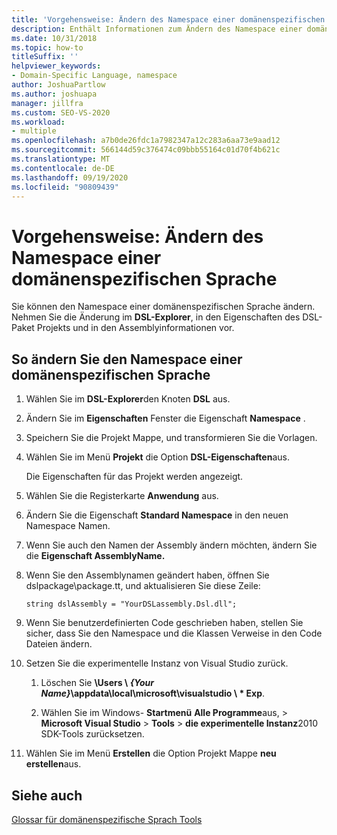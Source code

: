 ```yaml
---
title: 'Vorgehensweise: Ändern des Namespace einer domänenspezifischen Sprache'
description: Enthält Informationen zum Ändern des Namespace einer domänenspezifischen Sprache.
ms.date: 10/31/2018
ms.topic: how-to
titleSuffix: ''
helpviewer_keywords:
- Domain-Specific Language, namespace
author: JoshuaPartlow
ms.author: joshuapa
manager: jillfra
ms.custom: SEO-VS-2020
ms.workload:
- multiple
ms.openlocfilehash: a7b0de26fdc1a7982347a12c283a6aa73e9aad12
ms.sourcegitcommit: 566144d59c376474c09bbb55164c01d70f4b621c
ms.translationtype: MT
ms.contentlocale: de-DE
ms.lasthandoff: 09/19/2020
ms.locfileid: "90809439"
---
```

# <a name="how-to-change-the-namespace-of-a-domain-specific-language"></a>Vorgehensweise: Ändern des Namespace einer domänenspezifischen Sprache

Sie können den Namespace einer domänenspezifischen Sprache ändern. Nehmen Sie die Änderung im **DSL-Explorer**, in den Eigenschaften des DSL-Paket Projekts und in den Assemblyinformationen vor.

## <a name="to-change-the-namespace-of-a-domain-specific-language"></a>So ändern Sie den Namespace einer domänenspezifischen Sprache

1. Wählen Sie im **DSL-Explorer**den Knoten **DSL** aus.

2. Ändern Sie im **Eigenschaften** Fenster die Eigenschaft **Namespace** .

3. Speichern Sie die Projekt Mappe, und transformieren Sie die Vorlagen.

4. Wählen Sie im Menü **Projekt** die Option **DSL-Eigenschaften**aus.

   Die Eigenschaften für das Projekt werden angezeigt.

5. Wählen Sie die Registerkarte **Anwendung** aus.

6. Ändern Sie die Eigenschaft **Standard Namespace** in den neuen Namespace Namen.

7. Wenn Sie auch den Namen der Assembly ändern möchten, ändern Sie die **Eigenschaft AssemblyName.**

8. Wenn Sie den Assemblynamen geändert haben, öffnen Sie dslpackage\package.tt, und aktualisieren Sie diese Zeile:

   `string dslAssembly = "YourDSLassembly.Dsl.dll";`

9. Wenn Sie benutzerdefinierten Code geschrieben haben, stellen Sie sicher, dass Sie den Namespace und die Klassen Verweise in den Code Dateien ändern.

10. Setzen Sie die experimentelle Instanz von Visual Studio zurück.

    1. Löschen Sie **\Users \\ **_{Your Name}_**\appdata\local\microsoft\visualstudio \\ \* Exp**.

    2. Wählen Sie im Windows- **Startmenü** **Alle Programme**aus,  >  **Microsoft Visual Studio**  >  **Tools**  >  **die experimentelle Instanz**2010 SDK-Tools zurücksetzen.

11. Wählen Sie im Menü **Erstellen** die Option Projekt Mappe **neu erstellen**aus.

## <a name="see-also"></a>Siehe auch

[Glossar für domänenspezifische Sprach Tools](/previous-versions/bb126564(v=vs.100))